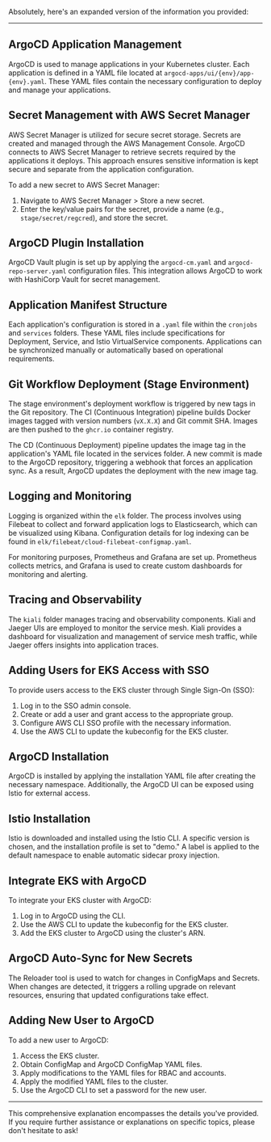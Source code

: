 Absolutely, here's an expanded version of the information you provided:

---

## ArgoCD Application Management

ArgoCD is used to manage applications in your Kubernetes cluster. Each application is defined in a YAML file located at `argocd-apps/ui/{env}/app-{env}.yaml`. These YAML files contain the necessary configuration to deploy and manage your applications.

## Secret Management with AWS Secret Manager

AWS Secret Manager is utilized for secure secret storage. Secrets are created and managed through the AWS Management Console. ArgoCD connects to AWS Secret Manager to retrieve secrets required by the applications it deploys. This approach ensures sensitive information is kept secure and separate from the application configuration.

To add a new secret to AWS Secret Manager:
1. Navigate to AWS Secret Manager > Store a new secret.
2. Enter the key/value pairs for the secret, provide a name (e.g., `stage/secret/regcred`), and store the secret.

## ArgoCD Plugin Installation

ArgoCD Vault plugin is set up by applying the `argocd-cm.yaml` and `argocd-repo-server.yaml` configuration files. This integration allows ArgoCD to work with HashiCorp Vault for secret management.

## Application Manifest Structure

Each application's configuration is stored in a `.yaml` file within the `cronjobs` and `services` folders. These YAML files include specifications for Deployment, Service, and Istio VirtualService components. Applications can be synchronized manually or automatically based on operational requirements.

## Git Workflow Deployment (Stage Environment)

The stage environment's deployment workflow is triggered by new tags in the Git repository. The CI (Continuous Integration) pipeline builds Docker images tagged with version numbers (`vX.X.X`) and Git commit SHA. Images are then pushed to the `ghcr.io` container registry.

The CD (Continuous Deployment) pipeline updates the image tag in the application's YAML file located in the services folder. A new commit is made to the ArgoCD repository, triggering a webhook that forces an application sync. As a result, ArgoCD updates the deployment with the new image tag.

## Logging and Monitoring

Logging is organized within the `elk` folder. The process involves using Filebeat to collect and forward application logs to Elasticsearch, which can be visualized using Kibana. Configuration details for log indexing can be found in `elk/filebeat/cloud-filebeat-configmap.yaml`.

For monitoring purposes, Prometheus and Grafana are set up. Prometheus collects metrics, and Grafana is used to create custom dashboards for monitoring and alerting.

## Tracing and Observability

The `kiali` folder manages tracing and observability components. Kiali and Jaeger UIs are employed to monitor the service mesh. Kiali provides a dashboard for visualization and management of service mesh traffic, while Jaeger offers insights into application traces.

## Adding Users for EKS Access with SSO

To provide users access to the EKS cluster through Single Sign-On (SSO):
1. Log in to the SSO admin console.
2. Create or add a user and grant access to the appropriate group.
3. Configure AWS CLI SSO profile with the necessary information.
4. Use the AWS CLI to update the kubeconfig for the EKS cluster.

## ArgoCD Installation

ArgoCD is installed by applying the installation YAML file after creating the necessary namespace. Additionally, the ArgoCD UI can be exposed using Istio for external access.

## Istio Installation

Istio is downloaded and installed using the Istio CLI. A specific version is chosen, and the installation profile is set to "demo." A label is applied to the default namespace to enable automatic sidecar proxy injection.

## Integrate EKS with ArgoCD

To integrate your EKS cluster with ArgoCD:
1. Log in to ArgoCD using the CLI.
2. Use the AWS CLI to update the kubeconfig for the EKS cluster.
3. Add the EKS cluster to ArgoCD using the cluster's ARN.

## ArgoCD Auto-Sync for New Secrets

The Reloader tool is used to watch for changes in ConfigMaps and Secrets. When changes are detected, it triggers a rolling upgrade on relevant resources, ensuring that updated configurations take effect.

## Adding New User to ArgoCD

To add a new user to ArgoCD:
1. Access the EKS cluster.
2. Obtain ConfigMap and ArgoCD ConfigMap YAML files.
3. Apply modifications to the YAML files for RBAC and accounts.
4. Apply the modified YAML files to the cluster.
5. Use the ArgoCD CLI to set a password for the new user.

---

This comprehensive explanation encompasses the details you've provided. If you require further assistance or explanations on specific topics, please don't hesitate to ask!
